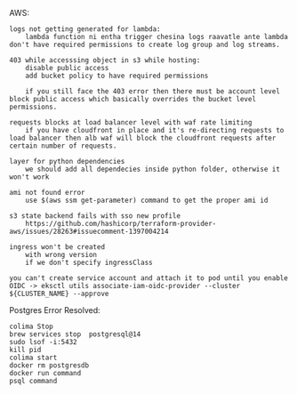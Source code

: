 AWS:

    logs not getting generated for lambda:
        lambda function ni entha trigger chesina logs raavatle ante lambda don't have required permissions to create log group and log streams.

    403 while accesssing object in s3 while hosting:
        disable public access
        add bucket policy to have required permissions

        if you still face the 403 error then there must be account level block public access which basically overrides the bucket level permissions.

    requests blocks at load balancer level with waf rate limiting
        if you have cloudfront in place and it's re-directing requests to load balancer then alb waf will block the cloudfront requests after certain number of requests.

    layer for python dependencies
        we should add all dependecies inside python folder, otherwise it won't work
    
    ami not found error
        use $(aws ssm get-parameter) command to get the proper ami id

    s3 state backend fails with sso new profile
        https://github.com/hashicorp/terraform-provider-aws/issues/28263#issuecomment-1397004214

    ingress won't be created
        with wrong version
        if we don't specify ingressClass
    
    you can't create service account and attach it to pod until you enable OIDC -> eksctl utils associate-iam-oidc-provider --cluster ${CLUSTER_NAME} --approve
    
    

Postgres Error Resolved:

    colima Stop
    brew services stop  postgresql@14
    sudo lsof -i:5432
    kill pid
    colima start
    docker rm postgresdb
    docker run command
    psql command 